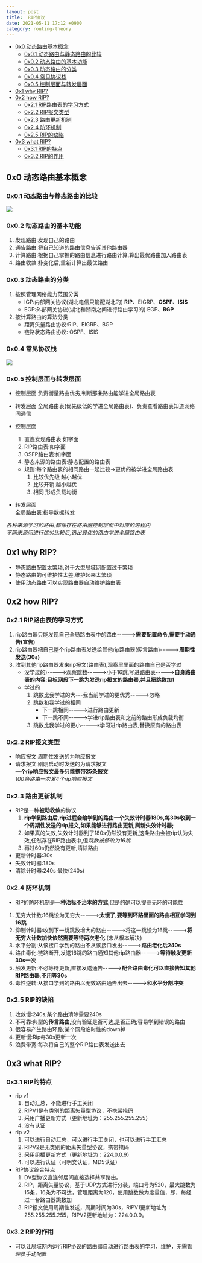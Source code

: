 ```yaml
---
layout: post
title:  RIP协议
date: 2021-05-11 17:12 +0900
category: routing-theory
---
```

<!-- TOC -->

- [0x0 动态路由基本概念](#0x0-动态路由基本概念)
  - [0x0.1 动态路由与静态路由的比较](#0x01-动态路由与静态路由的比较)
  - [0x0.2 动态路由的基本功能](#0x02-动态路由的基本功能)
  - [0x0.3 动态路由的分类](#0x03-动态路由的分类)
  - [0x0.4 常见协议栈](#0x04-常见协议栈)
  - [0x0.5 控制层面与转发层面](#0x05-控制层面与转发层面)
- [0x1 why RIP?](#0x1-why-rip)
- [0x2 how RIP?](#0x2-how-rip)
  - [0x2.1 RIP路由表的学习方式](#0x21-rip路由表的学习方式)
  - [0x2.2 RIP报文类型](#0x22-rip报文类型)
  - [0x2.3 路由更新机制](#0x23-路由更新机制)
  - [0x2.4 防环机制](#0x24-防环机制)
  - [0x2.5 RIP的缺陷](#0x25-rip的缺陷)
- [0x3 what RIP?](#0x3-what-rip)
  - [0x3.1 RIP的特点](#0x31-rip的特点)
  - [0x3.2 RIP的作用](#0x32-rip的作用)

<!-- /TOC -->
## 0x0 动态路由基本概念

### 0x0.1 动态路由与静态路由的比较

![](/images/20210507-1.png)

### 0x0.2 动态路由的基本功能

  1. 发现路由:发现自己的路由
  2. 通告路由:将自己知道的路由信息告诉其他路由器
  3. 计算路由:根据自己掌握的路由信息进行路由计算,算出最优路由加入路由表
  4. 路由收敛:扑变化后,重新计算出最优路由

### 0x0.3 动态路由的分类

  1. 按照管理网络能力范围分类
     - IGP:内部网关协议(湖北电信只能配湖北的) **RIP**、EIGRP、**OSPF**、**ISIS**
     - EGP:外部网关协议(湖北和湖南之间进行路由学习的)  EGP、**BGP**
  2. 按计算路由的算法分类
     - 距离矢量路由协议:RIP、EIGRP、BGP
     - 链路状态路由协议: OSPF、ISIS

### 0x0.4 常见协议栈

![](/images/20210507-2.png)

### 0x0.5 控制层面与转发层面

- 控制层面 负责衡量路由优劣,判断那条路由能学进全局路由表
- 转发层面 全局路由表(优先级低的学进全局路由表)、负责查看路由表知道网络间通信

- 控制层面
  1. 直连发现路由表:如字面
  2. RIP路由表:如字面
  3. OSFP路由表:如字面
  4. 静态来源的路由表:静态配置的路由表

  - 规则:每个路由表的相同路由一起比较->更优的被学进全局路由表
    1. 比较优先级 越小越优
    2. 比较开销 越小越优
    3. 相同 形成负载均衡

- 转发层面  
全局路由表:指导数据转发

*各种来源学习的路由,都保存在路由器控制层面中对应的进程内*  
*不同来源间进行优劣比较后,选出最优的路由学进全局路由表*

## 0x1 why RIP?

- 静态路由配置太繁琐,对于大型局域网配置过于繁琐
- 静态路由的可维护性太差,维护起来太繁琐
- 使用动态路由可以实现路由器自动维护路由表

## 0x2 how RIP?

### 0x2.1 RIP路由表的学习方式

1. rip路由器只能发现自己全局路由表中的路由----->**需要配置命令,需要手动通告(宣告)**
2. rip路由器把自己整个rip路由表发送给其他rip路由器(传言路由)----->**周期性发送(30s)**
3. 收到其他rip路由器发来rip报文(路由表),观察里里面的路由自己是否学过
   - 没学过的)----->观察跳数----->小于16跳,写进路由表----->**自身路由表的内容:目标网段下一跳为发送rip报文的路由器,并且把跳数加1**
   - 学过的
      1. 跳数比我学过的大---我当前学过的更优秀----->忽略
      2. 跳数和我学过的相同
         - 下一跳相同----->进行路由更新
         - 下一跳不同----->学进rip路由表和之前的路由形成负载均衡  
      3. 跳数比我学过的更小----->学习进rip路由表,替换原有的路由表

### 0x2.2 RIP报文类型

- 响应报文:周期性发送的为响应报文
- 请求报文:刚刚启动时发送的为请求报文  
**一个rip响应报文最多只能携带25条报文**  
*100条路由一次发4个rip响应报文*

### 0x2.3 路由更新机制

- RIP是一种**被动收敛**的协议
  1. **rip学到路由后,rip进程会给学到的路由一个失效计时器180s,每30s收到一个周期性发送的rip报文,如果能够进行路由更新,刷新失效计时器;**
  2. 如果真的失效,失效计时器到了180s仍然没有更新,这条路由会被rip认为失效,任然存在RIP路由表中,但*跳数被修改为16跳*
  3. 再过60s仍然没有更新,清除路由
- 更新计时器:30s
- 失效计时器:180s
- 清除计时器:240s  最快(240s)

### 0x2.4 防环机制

- RIP的防环机制是**一种治标不治本的方式**,但是的确可以提高无环的可能性
1. 无穷大计数:16跳设为无穷大----->**太慢了,要等到环路里面的路由相互学习到16跳**
2. 抑制计时器:收到下一跳跳数增大的路由----->将这一跳设为16跳----->**将无穷大计数加快依然需要等待两次老化** (未从根本解决)
3. 水平分割:从该接口学到的路由不从该接口发出----->**路由老化后240s**
4. 路由毒化:链路断开,发送16跳的路由通知其他rip路由器----->**等待触发更新30s一次**
5. 触发更新:不必等待更新,直接发送通告----->**配合路由毒化可以直接告知其他RIP路由器,不用等30s**
6. 毒性逆转:从接口学到的路由以无效路由通告出去----->**和水平分割冲突**

### 0x2.5 RIP的缺陷

1. 收敛慢:240s;某个路由清除需要240s
1. 不可靠:典型的**传言路由**,没有验证是否可达,是否正确;容易学到错误的路由
1. 很容易产生路由环路;某个网段临时性的down掉
1. 更新慢:Rip每30s更新一次
2. 浪费带宽:每次将自己的整个RIP路由表发送出去


## 0x3 what RIP?

### 0x3.1 RIP的特点
- rip v1
  1. 自动汇总，不能进行手工关闭
  2. RIPV1是有类别的距离矢量型协议，不携带掩码
  3. 采用广播更新方式（更新地址为：255.255.255.255）
  4. 没有认证
- rip v2
  1. 可以进行自动汇总，可以进行手工关闭，也可以进行手工汇总
  2. RIPV2是无类别的距离矢量型协议，携带掩码
  3. 采用组播更新方式（更新地址为：224.0.0.9）
  4. 可以进行认证（可明文认证，MD5认证）
- RIP协议综合特点
  1. DV型协议直连邻居间直接选择共享路由。
  1. RIP，距离矢量协议，基于UDP方式进行分装，端口号为520，最大跳数为15条，16条为不可达，管理距离为120，使用跳数做为度量值，即，每经过一台路由器跳数加
  1. RIP报文使用周期性发送，周期时间为30s，RIPV1更新地址为：255.255.255.255，RIPV2更新地址为：224.0.0.9。

### 0x3.2 RIP的作用

- 可以让局域网内运行RIP协议的路由器自动进行路由表的学习，维护，无需管理员手动配置